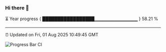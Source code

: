 ### Hi there 👋

⏳ Year progress { █████████████████▁▁▁▁▁▁▁▁▁▁▁▁▁ } 58.21 %

---

⏰ Updated on Fri, 01 Aug 2025 10:49:45 GMT

![Progress Bar CI](https://github.com/IshwaranRudhara/GIT-ACTION/workflows/Progress%20Bar%20CI/badge.svg)
